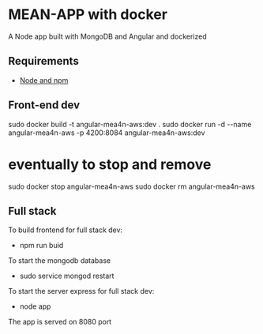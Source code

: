 # MEAN-APP with docker

A Node app built with MongoDB and Angular and dockerized

## Requirements

- [Node and npm](http://nodejs.org)

## Front-end dev

sudo docker build -t angular-mea4n-aws:dev .
sudo docker run -d --name angular-mea4n-aws -p 4200:8084 angular-mea4n-aws:dev
# eventually to stop and remove
sudo docker stop angular-mea4n-aws
sudo docker rm angular-mea4n-aws

## Full stack

To build frontend for full stack dev:
 - npm run buid

To start the mongodb database
 - sudo service mongod restart

To start the server express for full stack dev:
 - node app

The app is served on 8080 port



